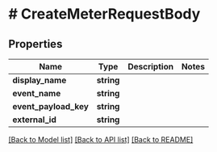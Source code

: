 # # CreateMeterRequestBody

## Properties

Name | Type | Description | Notes
------------ | ------------- | ------------- | -------------
**display_name** | **string** |  |
**event_name** | **string** |  |
**event_payload_key** | **string** |  |
**external_id** | **string** |  |

[[Back to Model list]](../../README.md#models) [[Back to API list]](../../README.md#endpoints) [[Back to README]](../../README.md)
